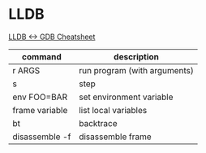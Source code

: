 # LLDB

[LLDB <-> GDB Cheatsheet](https://lldb.llvm.org/lldb-gdb.html)

command        | description
---            | ---
r ARGS         | run program (with arguments)
s              | step
env FOO=BAR    | set environment variable
frame variable | list local variables
bt             | backtrace
disassemble -f | disassemble frame
